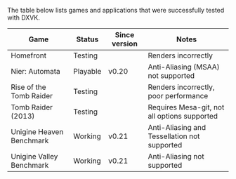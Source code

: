 The table below lists games and applications that were successfully tested with DXVK.

| Game                       | Status   | Since version | Notes                                        |
|----------------------------|----------|---------------|----------------------------------------------|
| Homefront                  | Testing  |               | Renders incorrectly                          |
| Nier: Automata             | Playable | v0.20         | Anti-Aliasing (MSAA) not supported           |
| Rise of the Tomb Raider    | Testing  |               | Renders incorrectly, poor performance        |
| Tomb Raider (2013)         | Testing  |               | Requires Mesa-git, not all options supported |
| Unigine Heaven Benchmark   | Working  | v0.21         | Anti-Aliasing and Tessellation not supported |
| Unigine Valley Benchmark   | Working  | v0.21         | Anti-Aliasing not supported                  |
